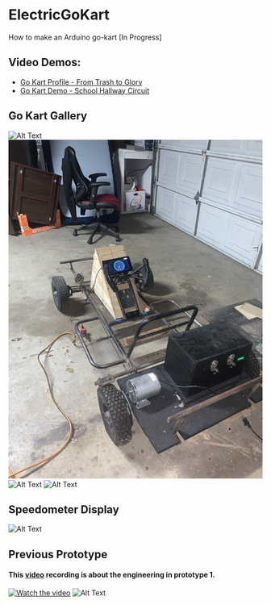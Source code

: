 # ElectricGoKart
How to make an Arduino go-kart [In Progress] 

## Video Demos:

* [Go Kart Profile - From Trash to Glory](https://youtube.com/shorts/eytkYaNm3K0?feature=share)
* [Go Kart Demo - School Hallway Circuit](https://youtube.com/shorts/wB-m4J15FnU?feature=share)

## Go Kart Gallery
![Alt Text](https://github.com/jimenezjose/ElectricGoKart/blob/assets/images/Full_Go_Kart_Shot.png)
![Alt Text](https://github.com/jimenezjose/ElectricGoKart/blob/assets/images/San%20Diego%20In%20Progress%20Full%20Go%20Kart%20Shot.jpg)
![Alt Text](https://github.com/jimenezjose/Go_Kart/blob/assets/images/current_go_kart.JPG)
![Alt Text](https://github.com/jimenezjose/Go_Kart/blob/assets/images/Rear_sprocket.jpeg)

## Speedometer Display
![Alt Text](https://github.com/jimenezjose/Go_Kart/blob/assets/images/SpeedometerGUI%20screenshot.png)

## Previous Prototype
#### This [video](https://www.youtube.com/channel/UCbjWL-dwOju9F-2Tt2TZt5A) recording is about the engineering in prototype 1.
[![Watch the video](https://github.com/jimenezjose/Go_Kart/blob/assets/images/go-kart%20Video%20IMG.png)](https://www.youtube.com/watch?v=avXZHpkTMmc&feature=youtu.be)
![Alt Text](https://github.com/jimenezjose/Go_Kart/blob/assets/images/old_go_kart.jpeg)

